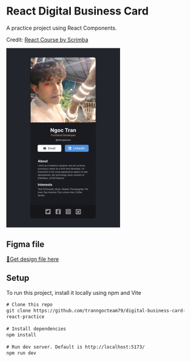 # React Digital Business Card

A practice project using React Components. 

Credit: [React Course by Scrimba](https://scrimba.com/learn/learnreact)


<img src="/public/figma.png" width="300px"/>

## Figma file
[🔗Get design file here](https://www.figma.com/file/HW2rfal5rNsQ9nkSIY2M96/Digital-Business-Card?node-id=0%3A1&t=vDbdda8tjRZnbcsT-1)

## Setup
To run this project, install it locally using npm and Vite

```
# Clone this repo
git clone https://github.com/tranngocteam79/digital-business-card-react-practice

# Install dependencies
npm install

# Run dev server. Default is http://localhost:5173/
npm run dev
```
